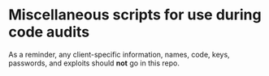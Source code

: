 # Miscellaneous scripts for use during code audits

As a reminder, any client-specific information, names, code, keys, passwords, and exploits should **not** go in this repo.
